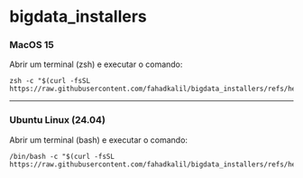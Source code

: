 # bigdata_installers

### **MacOS 15**

Abrir um terminal (zsh) e executar o comando:

    zsh -c "$(curl -fsSL https://raw.githubusercontent.com/fahadkalil/bigdata_installers/refs/heads/main/macos/installer.sh)"

---

### **Ubuntu Linux (24.04)**

Abrir um terminal (bash) e executar o comando:

    /bin/bash -c "$(curl -fsSL https://raw.githubusercontent.com/fahadkalil/bigdata_installers/refs/heads/main/ubuntu/installer.sh)"
